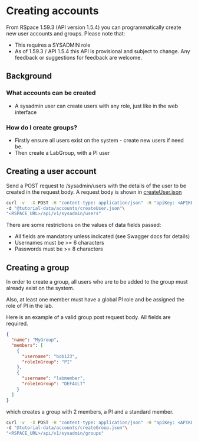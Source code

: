 # Creating accounts

From RSpace 1.59.3 (API version 1.5.4) you can programmatically create new user accounts and groups.
Please note that:

* This requires a SYSADMIN role
* As of 1.59.3 / API 1.5.4 this API is provisional and subject to change. Any feedback or suggestions for feedback are welcome.

## Background

### What accounts can be created

* A sysadmin user can create users with any role, just like in the web interface

### How do I create groups?

* Firstly ensure all users exist on the system - create new users if need be.
* Then create a LabGroup, with a PI user

## Creating a user account

Send a POST request to /sysadmin/users with the details of the user to be created in the request body. A request body is shown in [createUser.json](tutorial-data/accounts/createUser.json)

```bash
curl -v  -X POST -H "content-type: application/json" -H "apiKey: <APIKEY>"\
-d "@tutorial-data/accounts/createUser.json"\
"<RSPACE_URL>/api/v1/sysadmin/users"
```

There are some restrictions on the values of data fields passed:

* All fields are mandatory unless indicated (see Swagger docs for details)
* Usernames must be >= 6 characters
* Passwords must be >= 8 characters

## Creating a group

In order to create a group, all users who are to be added to the group must already exist on the system.

Also, at least one member must have a global PI role and be assigned the role of PI in the lab.

Here is an example of a valid group post request body. All fields are required.

```json
{
  "name": "MyGroup",
  "members": [
    {
      "username": "bob123",
      "roleInGroup": "PI"
    },
    {
      "username": "labmember",
      "roleInGroup": "DEFAULT"
    }
  ]
}
```

which creates a group with 2 members, a PI and a standard member.

```bash
curl -v  -X POST -H "content-type: application/json" -H "apiKey: <APIKEY>"\
-d "@tutorial-data/accounts/createGroup.json"\
"<RSPACE_URL>/api/v1/sysadmin/groups"
```
